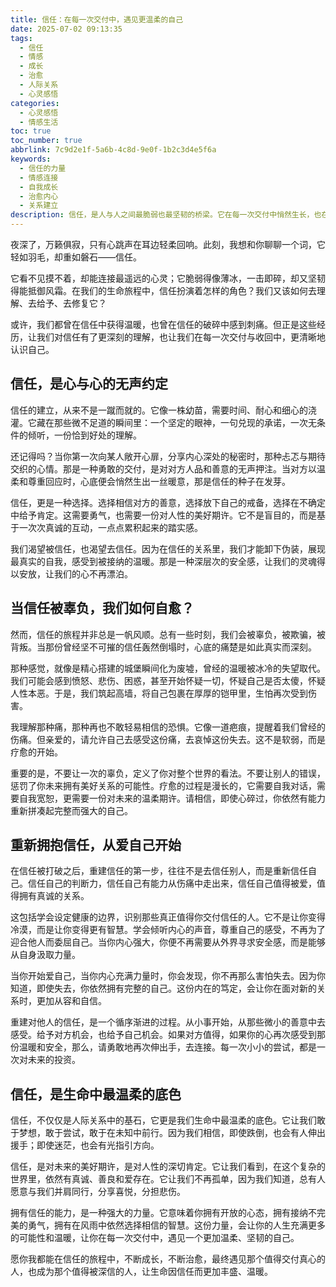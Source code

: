 ```yaml
---
title: 信任：在每一次交付中，遇见更温柔的自己
date: 2025-07-02 09:13:35
tags:
  - 信任
  - 情感
  - 成长
  - 治愈
  - 人际关系
  - 心灵感悟
categories:
  - 心灵感悟
  - 情感生活
toc: true
toc_number: true
abbrlink: 7c9d2e1f-5a6b-4c8d-9e0f-1b2c3d4e5f6a
keywords:
  - 信任的力量
  - 情感连接
  - 自我成长
  - 治愈内心
  - 关系建立
description: 信任，是人与人之间最脆弱也最坚韧的桥梁。它在每一次交付中悄然生长，也在每一次辜负后留下印记。这篇文章，将带你深入探讨信任的建立、失去与重建，以及如何在这段旅程中，遇见一个更加温柔、坚韧的自己。
---
```


夜深了，万籁俱寂，只有心跳声在耳边轻柔回响。此刻，我想和你聊聊一个词，它轻如羽毛，却重如磐石——信任。

它看不见摸不着，却能连接最遥远的心灵；它脆弱得像薄冰，一击即碎，却又坚韧得能抵御风霜。在我们的生命旅程中，信任扮演着怎样的角色？我们又该如何去理解、去给予、去修复它？

或许，我们都曾在信任中获得温暖，也曾在信任的破碎中感到刺痛。但正是这些经历，让我们对信任有了更深刻的理解，也让我们在每一次交付与收回中，更清晰地认识自己。

## 信任，是心与心的无声约定

信任的建立，从来不是一蹴而就的。它像一株幼苗，需要时间、耐心和细心的浇灌。它藏在那些微不足道的瞬间里：一个坚定的眼神，一句兑现的承诺，一次无条件的倾听，一份恰到好处的理解。

还记得吗？当你第一次向某人敞开心扉，分享内心深处的秘密时，那种忐忑与期待交织的心情。那是一种勇敢的交付，是对对方人品和善意的无声押注。当对方以温柔和尊重回应时，心底便会悄然生出一丝暖意，那是信任的种子在发芽。

信任，更是一种选择。选择相信对方的善意，选择放下自己的戒备，选择在不确定中给予肯定。这需要勇气，也需要一份对人性的美好期许。它不是盲目的，而是基于一次次真诚的互动，一点点累积起来的踏实感。

我们渴望被信任，也渴望去信任。因为在信任的关系里，我们才能卸下伪装，展现最真实的自我，感受到被接纳的温暖。那是一种深层次的安全感，让我们的灵魂得以安放，让我们的心不再漂泊。

## 当信任被辜负，我们如何自愈？

然而，信任的旅程并非总是一帆风顺。总有一些时刻，我们会被辜负，被欺骗，被背叛。当那份曾经坚不可摧的信任轰然倒塌时，心底的痛楚是如此真实而深刻。

那种感觉，就像是精心搭建的城堡瞬间化为废墟，曾经的温暖被冰冷的失望取代。我们可能会感到愤怒、悲伤、困惑，甚至开始怀疑一切，怀疑自己是否太傻，怀疑人性本恶。于是，我们筑起高墙，将自己包裹在厚厚的铠甲里，生怕再次受到伤害。

我理解那种痛，那种再也不敢轻易相信的恐惧。它像一道疤痕，提醒着我们曾经的伤痛。但亲爱的，请允许自己去感受这份痛，去哀悼这份失去。这不是软弱，而是疗愈的开始。

重要的是，不要让一次的辜负，定义了你对整个世界的看法。不要让别人的错误，惩罚了你未来拥有美好关系的可能性。疗愈的过程是漫长的，它需要自我对话，需要自我宽恕，更需要一份对未来的温柔期许。请相信，即使心碎过，你依然有能力重新拼凑起完整而强大的自己。

## 重新拥抱信任，从爱自己开始

在信任被打破之后，重建信任的第一步，往往不是去信任别人，而是重新信任自己。信任自己的判断力，信任自己有能力从伤痛中走出来，信任自己值得被爱，值得拥有真诚的关系。

这包括学会设定健康的边界，识别那些真正值得你交付信任的人。它不是让你变得冷漠，而是让你变得更有智慧。学会倾听内心的声音，尊重自己的感受，不再为了迎合他人而委屈自己。当你内心强大，你便不再需要从外界寻求安全感，而是能够从自身汲取力量。

当你开始爱自己，当你内心充满力量时，你会发现，你不再那么害怕失去。因为你知道，即使失去，你依然拥有完整的自己。这份内在的笃定，会让你在面对新的关系时，更加从容和自信。

重建对他人的信任，是一个循序渐进的过程。从小事开始，从那些微小的善意中去感受。给予对方机会，也给予自己机会。如果对方值得，如果你的心再次感受到那份温暖和安全，那么，请勇敢地再次伸出手，去连接。每一次小小的尝试，都是一次对未来的投资。

## 信任，是生命中最温柔的底色

信任，不仅仅是人际关系中的基石，它更是我们生命中最温柔的底色。它让我们敢于梦想，敢于尝试，敢于在未知中前行。因为我们相信，即使跌倒，也会有人伸出援手；即使迷茫，也会有光指引方向。

信任，是对未来的美好期许，是对人性的深切肯定。它让我们看到，在这个复杂的世界里，依然有真诚、善良和爱存在。它让我们不再孤单，因为我们知道，总有人愿意与我们并肩同行，分享喜悦，分担悲伤。

拥有信任的能力，是一种强大的力量。它意味着你拥有开放的心态，拥有接纳不完美的勇气，拥有在风雨中依然选择相信的智慧。这份力量，会让你的人生充满更多的可能性和温暖，让你在每一次交付中，遇见一个更加温柔、坚韧的自己。

愿你我都能在信任的旅程中，不断成长，不断治愈，最终遇见那个值得交付真心的人，也成为那个值得被深信的人，让生命因信任而更加丰盛、温暖。